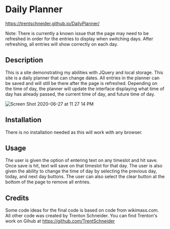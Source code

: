 # Daily Planner
https://trentschneider.github.io/DailyPlanner/

Note: There is currently a known issue that the page may need to be refreshed in order for the entries to display when switching days. After refreshing, all entries will show correctly on each day.

## Description

This is a site demonstrating my abilities with JQuery and local storage. This site is a daily planner that can change dates. All entries in the planner can be saved and will still be there after the page is refreshed. Depending on the time of day, the planner will update the interface displaying what time of day has already passed, the current time of day, and future time of day.

![Screen Shot 2020-06-27 at 11 27 14 PM](https://user-images.githubusercontent.com/64096701/85937054-f6ffff00-b8cd-11ea-9223-190a287ca7f9.png)

## Installation

There is no installation needed as this will work with any browser.

## Usage

The user is given the option of entering text on any timeslot and hit save. Once save is hit, text will save on that timeslot for that day. The user is also given the ability to change the time of day by selecting the previous day, today, and next day buttons. The user can also select the clear button at the bottom of the page to remove all entries.

## Credits

Some code ideas for the final code is based on code from wikimass.com. All other code was created by Trenton Schneider. You can find Trenton's work on Gihub at https://github.com/TrentSchneider
